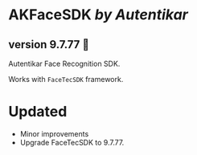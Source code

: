 # AKFaceSDK *by Autentikar*
## version 9.7.77 :rocket:

Autentikar Face Recognition SDK. 

Works with `FaceTecSDK` framework.

# Updated
* Minor improvements
* Upgrade FaceTecSDK to 9.7.77.
